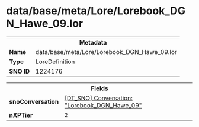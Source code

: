 <h1>data/base/meta/Lore/Lorebook_DGN_Hawe_09.lor</h1><table><tr><th colspan="100%">Metadata</th></tr><tr><td><b>Name</b></td><td>data/base/meta/Lore/Lorebook_DGN_Hawe_09.lor</td></tr><tr><td><b>Type</b></td><td>LoreDefinition</td></tr><tr><td><b>SNO ID</b></td><td>1224176</td></tr></table>

<table><tr><th colspan="100%">Fields</th></tr><tr><td><b>snoConversation</b></td><td><a href="..\Conversation\Lorebook_DGN_Hawe_09.cnv.md">[DT_SNO] Conversation: "Lorebook_DGN_Hawe_09"</a></td></tr><tr><td><b>nXPTier</b></td><td><code>2</code></td></tr></table>

